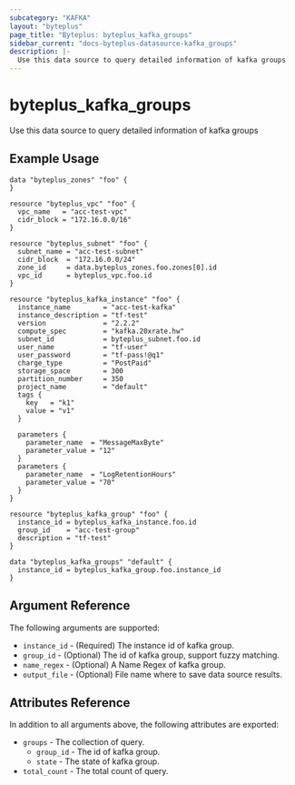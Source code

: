 ```yaml
---
subcategory: "KAFKA"
layout: "byteplus"
page_title: "Byteplus: byteplus_kafka_groups"
sidebar_current: "docs-byteplus-datasource-kafka_groups"
description: |-
  Use this data source to query detailed information of kafka groups
---
```

# byteplus_kafka_groups
Use this data source to query detailed information of kafka groups
## Example Usage
```hcl
data "byteplus_zones" "foo" {
}

resource "byteplus_vpc" "foo" {
  vpc_name   = "acc-test-vpc"
  cidr_block = "172.16.0.0/16"
}

resource "byteplus_subnet" "foo" {
  subnet_name = "acc-test-subnet"
  cidr_block  = "172.16.0.0/24"
  zone_id     = data.byteplus_zones.foo.zones[0].id
  vpc_id      = byteplus_vpc.foo.id
}

resource "byteplus_kafka_instance" "foo" {
  instance_name        = "acc-test-kafka"
  instance_description = "tf-test"
  version              = "2.2.2"
  compute_spec         = "kafka.20xrate.hw"
  subnet_id            = byteplus_subnet.foo.id
  user_name            = "tf-user"
  user_password        = "tf-pass!@q1"
  charge_type          = "PostPaid"
  storage_space        = 300
  partition_number     = 350
  project_name         = "default"
  tags {
    key   = "k1"
    value = "v1"
  }

  parameters {
    parameter_name  = "MessageMaxByte"
    parameter_value = "12"
  }
  parameters {
    parameter_name  = "LogRetentionHours"
    parameter_value = "70"
  }
}

resource "byteplus_kafka_group" "foo" {
  instance_id = byteplus_kafka_instance.foo.id
  group_id    = "acc-test-group"
  description = "tf-test"
}

data "byteplus_kafka_groups" "default" {
  instance_id = byteplus_kafka_group.foo.instance_id
}
```
## Argument Reference
The following arguments are supported:
* `instance_id` - (Required) The instance id of kafka group.
* `group_id` - (Optional) The id of kafka group, support fuzzy matching.
* `name_regex` - (Optional) A Name Regex of kafka group.
* `output_file` - (Optional) File name where to save data source results.

## Attributes Reference
In addition to all arguments above, the following attributes are exported:
* `groups` - The collection of query.
    * `group_id` - The id of kafka group.
    * `state` - The state of kafka group.
* `total_count` - The total count of query.


